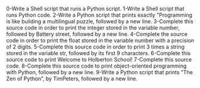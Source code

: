 0-Write a Shell script that runs a Python script.
1-Write a Shell script that runs Python code.
2-Write a Python script that prints exactly "Programming is like building a multilingual puzzle, followed by a new line.
3-Complete this source code in order to print the integer stored in the variable number, followed by Battery street, followed by a new line.
4-Complete the source code in order to print the float stored in the variable number with a precision of 2 digits.
5-Complete this source code in order to print 3 times a string stored in the variable str, followed by its first 9 characters.
6-Complete this source code to print Welcome to Holberton School!
7-Complete this source code.
8-Complete this source code to print object-oriented programming with Python, followed by a new line.
9-Write a Python script that prints “The Zen of Python”, by TimPeters, followed by a new line.
